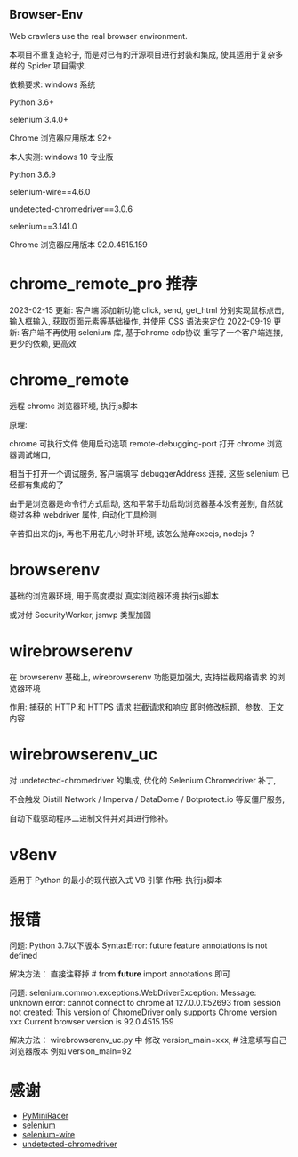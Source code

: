 ## Browser-Env
Web crawlers use the real browser environment.

本项目不重复造轮子, 而是对已有的开源项目进行封装和集成, 使其适用于复杂多样的 Spider 项目需求.

依赖要求:
windows 系统

Python 3.6+

selenium 3.4.0+

Chrome 浏览器应用版本 92+

本人实测:
windows 10 专业版

Python 3.6.9

selenium-wire==4.6.0

undetected-chromedriver==3.0.6

selenium==3.141.0

Chrome 浏览器应用版本 92.0.4515.159


# chrome_remote_pro 推荐
2023-02-15 更新: 客户端 添加新功能 click, send, get_html 分别实现鼠标点击, 输入框输入, 获取页面元素等基础操作, 并使用 CSS 语法来定位
2022-09-19 更新: 客户端不再使用 selenium 库, 基于chrome cdp协议 重写了一个客户端连接, 更少的依赖, 更高效

# chrome_remote
远程 chrome 浏览器环境, 执行js脚本

原理: 

chrome 可执行文件 使用启动选项 remote-debugging-port 打开 chrome 浏览器调试端口, 

相当于打开一个调试服务, 客户端填写 debuggerAddress 连接, 这些 selenium 已经都有集成的了

由于是浏览器是命令行方式启动, 这和平常手动启动浏览器基本没有差别, 自然就绕过各种 webdriver 属性, 自动化工具检测

辛苦扣出来的js, 再也不用花几小时补环境, 该怎么抛弃execjs, nodejs ?

# browserenv
基础的浏览器环境, 用于高度模拟 真实浏览器环境 执行js脚本

或对付 SecurityWorker, jsmvp 类型加固

# wirebrowserenv
在 browserenv 基础上, wirebrowserenv 功能更加强大, 支持拦截网络请求 的浏览器环境

作用:
    捕获的 HTTP 和 HTTPS 请求
    拦截请求和响应
    即时修改标题、参数、正文内容


# wirebrowserenv_uc
对 undetected-chromedriver 的集成, 优化的 Selenium Chromedriver 补丁,

不会触发 Distill Network / Imperva / DataDome / Botprotect.io 等反僵尸服务,

自动下载驱动程序二进制文件并对其进行修补。

# v8env
适用于 Python 的最小的现代嵌入式 V8 引擎
作用:
    执行js脚本


# 报错
问题:
    Python 3.7以下版本
    SyntaxError: future feature annotations is not defined

解决方法：
    直接注释掉 # from __future__ import annotations 即可

问题:
    selenium.common.exceptions.WebDriverException: Message: unknown error: cannot connect to chrome at 127.0.0.1:52693
    from session not created: This version of ChromeDriver only supports Chrome version xxx
    Current browser version is 92.0.4515.159

解决方法：
    wirebrowserenv_uc.py 中 修改 version_main=xxx, # 注意填写自己浏览器版本
    例如 version_main=92

# 感谢

* [PyMiniRacer](https://github.com/sqreen/PyMiniRacer)
* [selenium](https://github.com/SeleniumHQ/selenium)
* [selenium-wire](https://github.com/wkeeling/selenium-wire)
* [undetected-chromedriver](https://github.com/ultrafunkamsterdam/undetected-chromedriver)